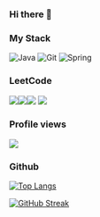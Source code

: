 ### Hi there 👋

<!--https://github.com/Ileriayo/markdown-badges-->
### My Stack
![Java](https://img.shields.io/badge/java-%23ED8B00.svg?style=for-the-badge&logo=openjdk&logoColor=white) ![Git](https://img.shields.io/badge/git-%23F05033.svg?style=for-the-badge&logo=git&logoColor=white)	![Spring](https://img.shields.io/badge/spring-%236DB33F.svg?style=for-the-badge&logo=spring&logoColor=white)

### LeetCode
![](https://badges.peiyuan.ch/leetcode/user5545B/solved?difficulty=all)![](https://badges.peiyuan.ch/leetcode/user5545B/solved?difficulty=easy)![](https://badges.peiyuan.ch/leetcode/user5545B/solved?difficulty=medium)
![](https://badges.peiyuan.ch/leetcode/user5545B/solved?difficulty=hard)

### Profile views
![](https://komarev.com/ghpvc/?username=MaksimDenisov&label=PROFILE+VIEWS)

### Github

[![Top Langs](https://github-readme-stats.vercel.app/api/top-langs/?username=MaksimDenisov&layout=compact&theme=vision-friendly-dark)](https://github.com/anuraghazra/github-readme-stats)

[![GitHub Streak](https://streak-stats.demolab.com/?user=MaksimDenisov&theme=dark)](https://git.io/streak-stats)


<!--
**MaksimDenisov/MaksimDenisov** is a ✨ _special_ ✨ repository because its `README.md` (this file) appears on your GitHub profile.

Here are some ideas to get you started:

- 🔭 I’m currently working on ...
- 🌱 I’m currently learning ...
- 👯 I’m looking to collaborate on ...
- 🤔 I’m looking for help with ...
- 💬 Ask me about ...
- 📫 How to reach me: ...
- 😄 Pronouns: ...
- ⚡ Fun fact: ...
-->

